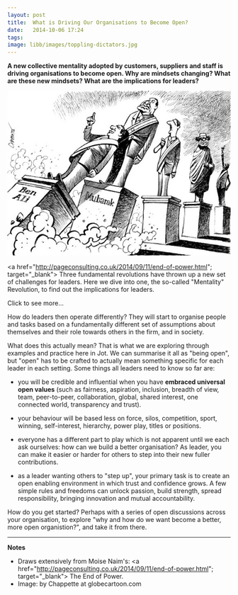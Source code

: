 ```yaml
---
layout: post
title:  What is Driving Our Organisations to Become Open? 
date:   2014-10-06 17:24
tags: 
image: libb/images/toppling-dictators.jpg
---
```


**A new collective mentality adopted by customers, suppliers and staff is driving organisations to become open. Why are mindsets changing? What are these new mindsets? What are the implications for leaders?**

![](/libb/images/toppling-dictators.jpg)
 
<a href="http://pageconsulting.co.uk/2014/09/11/end-of-power.html"; target="_blank"> Three fundamental revolutions</a> have thrown up a new set of challenges for leaders. Here we dive into one, the so-called "Mentality" Revolution, to find out the implications for leaders.

<div id="restOfArticle" style="display:none">
 
<b>1. Why are mindsets changing?</b><br><br>

One word: <b>dissatisfaction</b>. It has become global, pervasive and entrenched. You can see the evidence across the world in rising migration, divorce rates, scepticism, mistrust, disruptive behaviour on and offline, protests, riots, occupy, polarisation, overly-simple solutions, violence, terrorism. Everyone is pursuing better education, hospitals, jobs and better everything.<br><br> 

What is fuelling dissatisfaction? Another single word: <b>expectations</b>. A vast and fast-growing young middle-class now sees that others have more than they do, and they want to catch up! Perhaps the 99% feel swindled by the 1%.  The discontent it breeds is global: across developing countries where the middle-class is expanding, and the wealthy countries where it is declining.<br><br> 

Even before technology, or the fall of the Berlin Wall in 1989, we were changing how we live, through the expansion of democracy and prosperity, literacy, access to education, and of course the explosion in connectivity and media. Globalisation, urbanisation, new family structures, new industries and opportunities, the spread of English - all added to the effect. As we became better connected and better informed, we became  more likely to question authority, more irreverent, challenging and change-seeking.<br><br>  

Many recent events, following from revolutions in Egypt and Tunisia, prove to young people they can be powerful. They see through different eyes than their parents. <br><br> 

<b>2. What are the new attitudes?</b><br><br>

An idea is spreading that things do not need to be as they have always been - there is always somehow a better way. This breeds scepticism and mistrust.<br><br> 

<b>Aspiration</b>: Desiring a better life is normal, but today is much stronger and  more specific. Aspiration drives people to action: we do not emigrate because we are poor, but because we see that we could be doing better. <br><br> 

<b>Scepticism about authority</b>: It is widely reported that surveys globally show a 50-year decline in our trust for governments and politicians. The 2008 economic crisis added fuel to this and also put bankers in the firing line. We get less willing to take the current distribution of power for granted.<br><br> 

<b>Transparency</b>: perhaps as an antidote to mistrust, or as a positive step to building a viable new way, we see a growing importance given to transparency and fairness (including the treatment of women, ethnic and, in fact, any minorities). <br><br> 

<b>3. What are the implications for leaders of organisations, large or small?</b><br><br>

The widespread dissatisfaction, plus the powerful idea that there is a better way, put all so-called leaders in a bad light. With people better educated and connected, leaders find it impossible to regiment and control as they used to. <br><br> 

An assumed model of power, proven for centuries, is itself toppling: big, centralised, coordinated, modern organisations can no longer assume their overwhelming resources, or crushing force, will clear the path. Four key ways leaders have for directing the actions of people are now diluted: muscle, dogma, persuasion and reward. "Muscle" fails because we are less inclined to back down, "dogma" because our universal values take precedence over a narrow doctrine or party line, "persuasion" fails because of our widespread scepticism, and "reward" because our aspirations and values pull so  strongly you can no longer buy our loyalty.<br><br>  

"Big" used to be efficient because of economies of scale, but today the cost of control is going up. Scare resources (commodities, information, talent, customers etc) are easier to source at a distance.<br><br> 

So do we still need leaders? Yes - even Open Source companies need CEOs, Boards, divisions, corporate plans and must show accountability to investors and society.<br><br> 

</div>
<a onclick="showMoreOrLess(this,'restOfArticle');">Click to see more...</a>

How do leaders then operate differently? They will start to organise people and tasks based on a fundamentally different set of assumptions about themselves and their role towards others in the firm, and in society. 

What does this actually mean? That is what we are exploring through examples and practice here in Jot. We can summarise it all as "being open", but "open" has to be crafted to actually mean something specific for each leader in each setting. Some things all leaders need to know so far are:

* you will be credible and influential when you have <b>embraced universal open values</b> (such as fairness, aspiration, inclusion, breadth of view, team, peer-to-peer, collaboration, global, shared interest, one connected world, transparency and trust). 

* your behaviour will be based less on force, silos, competition, sport, winning, self-interest, hierarchy, power play, titles or positions.

* everyone has a different part to play which is not apparent until we each ask ourselves: how can we build a better organisation? As leader, you can make it easier or harder for others to step into their new fuller contributions. 

* as a leader wanting others to "step up", your primary task is to create an open enabling environment in which trust and confidence grows. A few simple rules and freedoms can unlock passion, build strength, spread responsibility, bringing innovation and mutual accountability.
 
How do you get started? Perhaps with a series of open discussions across your organisation, to explore "why and how do we want become a better, more open organistion?", and take it from there.

__________________
<b>Notes</b>

* Draws extensively from Moise Naim's: <a href="http://pageconsulting.co.uk/2014/09/11/end-of-power.html"; target="_blank"> The End of Power</a>.
* Image: by Chappette at globecartoon.com
